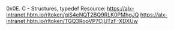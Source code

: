0x0E. C - Structures, typedef
Resource:
https://alx-intranet.hbtn.io/rltoken/giS4eNQT2BQ9RLK0PMhgJQ
https://alx-intranet.hbtn.io/rltoken/TGQ3RopVP7CjUTzF-XDXUw
